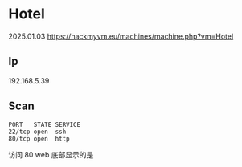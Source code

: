 # Hotel

2025.01.03 https://hackmyvm.eu/machines/machine.php?vm=Hotel

## Ip

192.168.5.39

## Scan

```
PORT   STATE SERVICE
22/tcp open  ssh
80/tcp open  http
```

访问 80 web 底部显示的是
